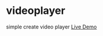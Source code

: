 # videoplayer
simple create video player
<a target="_blank" href="https://sagormiah.github.io/videoplayer/">Live Demo</a>
